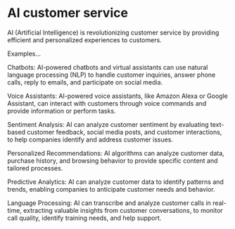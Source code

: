 # AI customer service

AI (Artificial Intelligence) is revolutionizing customer service by providing efficient and personalized experiences to customers. 

Examples…

Chatbots: AI-powered chatbots and virtual assistants can use natural language processing (NLP) to handle customer inquiries, answer phone calls, reply to emails, and participate on social media.

Voice Assistants: AI-powered voice assistants, like Amazon Alexa or Google Assistant, can interact with customers through voice commands and provide information or perform tasks.

Sentiment Analysis: AI can analyze customer sentiment by evaluating text-based customer feedback, social media posts, and customer interactions, to help companies identify and address customer issues.

Personalized Recommendations: AI algorithms can analyze customer data, purchase history, and browsing behavior to provide specific content and tailored processes.

Predictive Analytics: AI can analyze customer data to identify patterns and trends, enabling companies to anticipate customer needs and behavior.

Language Processing: AI can transcribe and analyze customer calls in real-time, extracting valuable insights from customer conversations, to monitor call quality, identify training needs, and help support.
